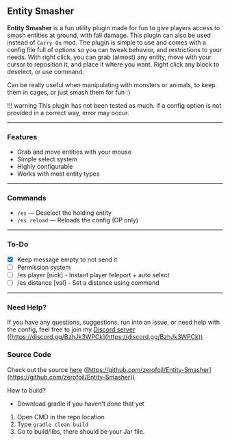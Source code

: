 ## Entity Smasher

**Entity Smasher** is a fun utility plugin made for fun to give players access to smash entities at ground, with fall damage. This plugin can also be used instead of `Carry On` mod. 
The plugin is simple to use and comes with a config file full of options so you can tweak behavior, and restrictions to your needs.
With right click, you can grab (almost) any entity, move with your cursor to reposition it, and place it where you want. Right click any block to deselect, or use command.

Can be really useful when manipulating with monsters or animals, to keep them in cages, or just smash them for fun :)

!!! warning This plugin has not been tested as much. If a config option is not provided in a correct way, error may occur.

---

### Features
- Grab and move entities with your mouse
- Simple select system
- Highly configurable
- Works with most entity types

---

### Commands
- `/es` — Deselect the holding entity
- `/es reload` — Reloads the config (OP only)

---

### To-Do

- [x] Keep message empty to not send it
- [ ] Permission system
- [ ] /es player [nick] - Instant player teleport + auto select
- [ ] /es distance [val] - Set a distance using command

---

### Need Help?
If you have any questions, suggestions, run into an issue, or need help with the config, feel free to join my [Discord server](https://discord.gg/BzhJk3WPCk) ([https://discord.gg/BzhJk3WPCk](https://discord.gg/BzhJk3WPCk))

### Source Code
Check out the source [here](https://github.com/zerofoil/Entity-Smasher) ([https://github.com/zerofoil/Entity-Smasher](https://github.com/zerofoil/Entity-Smasher))

How to build?
- Download gradle if you haven't done that yet
1. Open CMD in the repo location
2. Type `gradle clean build`
3. Go to build/libs, there should be your Jar file.
